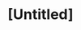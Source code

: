 ---
pid: CH594
title: "[Untitled]"
location_transcription: Germantown
zipcode: '19125'
outside_phl: 
neighborhood: Fishtown,Kensington
age: 
age_range: 
instagram: 
image_file_name: CH_594.jpg
proposal_transcription: Sun Ra straddling Saturn
topic: Art,Culture
topic_summary: 0, 0
type: Other No Form
keywords_other: sun ra, saturn
credit: 
image_labels: 
twitter: 
facebook: 
permalink: "/monuments/ch594/"
layout: item-page
---